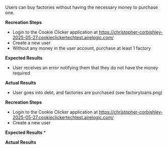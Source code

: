 Users can buy factories without having the necessary money to purchase one.

**Recreation Steps**
* Login to the Cookie Clicker application at https://christopher-corbishley-2025-05-27.cookieclickertechtest.airelogic.com/
* Create a new user
* Without any money in the user account, purchase at least 1 factory

**Expected Results**
* User receives an error notifying them that they do not have the money required

**Actual Results**
* User goes into debt, and factories are purchased (see factoryloans.png)


**Recreation Steps**
* Login to the Cookie Clicker application at https://christopher-corbishley-2025-05-27.cookieclickertechtest.airelogic.com/
* Create a new user

**Expected Results**
* 

**Actual Results**